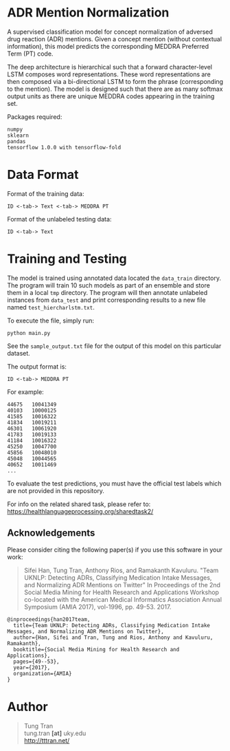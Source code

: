 # ADR Mention Normalization

A supervised classification model for concept normalization of adversed drug reaction (ADR) mentions. Given a concept mention (without contextual information), this model predicts the corresponding MEDDRA Preferred Term (PT) code.

The deep architecture is hierarchical such that a forward character-level LSTM composes word representations. These word representations are then composed via a bi-directional LSTM to form the phrase (corresponding to the mention). The model is designed such that there are as many softmax output units as there are unique MEDDRA codes appearing in the training set. 

Packages required:
~~~
numpy
sklearn
pandas
tensorflow 1.0.0 with tensorflow-fold
~~~

# Data Format

Format of the training data:

`ID <-tab-> Text <-tab-> MEDDRA PT`


Format of the unlabeled testing data:

`ID <-tab-> Text`

# Training and Testing

The model is trained using annotated data located the `data_train` directory. The program will train 10 such models as part of an ensemble and store them in a local `tmp` directory. The program will then annotate unlabeled instances from `data_test` and print corresponding results to a new file named `test_hiercharlstm.txt`.

To execute the file, simply run:

`python main.py`

See the `sample_output.txt` file for the output of this model on this particular dataset.

The output format is:

`ID <-tab-> MEDDRA PT`

For example:

~~~
44675	10041349
40103	10000125
41585	10016322
41834	10019211
46301	10061920
41783	10019133
41184	10016322
45250	10047700
45856	10048010
45048	10044565
40652	10011469
...
~~~

To evaluate the test predictions, you must have the official test labels which are not provided in this repository.

For info on the related shared task, please refer to: https://healthlanguageprocessing.org/sharedtask2/


## Acknowledgements

Please consider citing the following paper(s) if you use this software in your work:

> Sifei Han, Tung Tran, Anthony Rios, and Ramakanth Kavuluru. "Team UKNLP: Detecting ADRs, Classifying Medication Intake Messages, and Normalizing ADR Mentions on Twitter" In Proceedings of the 2nd Social Media Mining for Health Research and Applications Workshop co-located with the American Medical Informatics Association Annual Symposium (AMIA 2017), vol-1996, pp. 49-53. 2017.

```
@inproceedings{han2017team,
  title={Team UKNLP: Detecting ADRs, Classifying Medication Intake Messages, and Normalizing ADR Mentions on Twitter},
  author={Han, Sifei and Tran, Tung and Rios, Anthony and Kavuluru, Ramakanth},
  booktitle={Social Media Mining for Health Research and Applications},
  pages={49--53},
  year={2017},
  organization={AMIA}
}
```

# Author

> Tung Tran  
> tung.tran **[at]** uky.edu  
> <http://tttran.net/>

